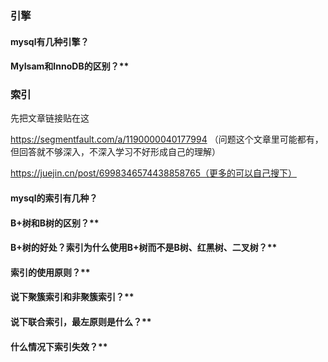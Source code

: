 ### 引擎

#### mysql有几种引擎？

#### MyIsam和InnoDB的区别？**

### 索引

先把文章链接贴在这

https://segmentfault.com/a/1190000040177994
（问题这个文章里可能都有，但回答就不够深入，不深入学习不好形成自己的理解）

https://juejin.cn/post/6998346574438858765（更多的可以自己搜下）

#### mysql的索引有几种？

#### B+树和B树的区别？**

#### B+树的好处？索引为什么使用B+树而不是B树、红黑树、二叉树？**

#### 索引的使用原则？**

#### 说下聚簇索引和非聚簇索引？**

#### 说下联合索引，最左原则是什么？**

#### 什么情况下索引失效？**

